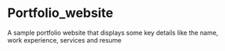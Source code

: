 # Portfolio_website
A sample portfolio website that displays some key details like the name, work experience, services and resume
